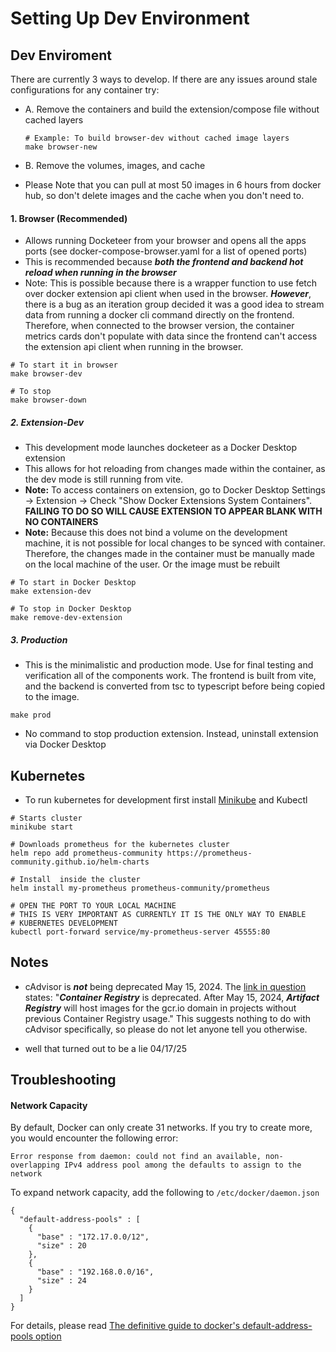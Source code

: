# Setting Up Dev Environment

## Dev Enviroment
There are currently 3 ways to develop. If there are any issues around stale configurations for any container try:

* A. Remove the containers and build the extension/compose file without cached layers
    ```
    # Example: To build browser-dev without cached image layers
    make browser-new
    ```

* B. Remove the volumes, images, and cache

* Please Note that you can pull at most 50 images in 6 hours from docker hub, so don't delete images and the cache when you don't need to.

#### 1. Browser (Recommended)
* Allows running Docketeer from your browser and opens all the apps ports (see docker-compose-browser.yaml for a list of opened ports)
* This is recommended because ***both the frontend and backend hot reload when running in the browser***
* Note: This is possible because there is a wrapper function to use fetch over docker extension api client when used in the browser. ***However***, there is a bug as an iteration group decided it was a good idea to stream data from running a docker cli command directly on the frontend. Therefore, when connected to the browser version, the container metrics cards don't populate with data since the frontend can't access the extension api client when running in the browser.

```
# To start it in browser
make browser-dev

# To stop
make browser-down
```
##### 2. Extension-Dev
* This development mode launches docketeer as a Docker Desktop extension
* This allows for hot reloading from changes made within the container, as the dev mode is still running from vite.
* **Note:** To access containers on extension, go to Docker Desktop Settings -> Extension -> Check "Show Docker Extensions System Containers". **FAILING TO DO SO WILL CAUSE EXTENSION TO APPEAR BLANK WITH NO CONTAINERS**
* **Note:** Because this does not bind a volume on the development machine, it is not possible for local changes to be synced with container. Therefore, the changes made in the container must be manually made on the local machine of the user. Or the image must be rebuilt
```
# To start in Docker Desktop
make extension-dev

# To stop in Docker Desktop
make remove-dev-extension
```

##### 3. Production
* This is the minimalistic and production mode. Use for final testing and verification all of the components work. The frontend is built from vite, and the backend is converted from tsc to typescript before being copied to the image.
```
make prod
```

* No command to stop production extension. Instead, uninstall extension via Docker Desktop

## Kubernetes

* To run kubernetes for development first install [Minikube](https://formulae.brew.sh/formula/minikube) and Kubectl

```
# Starts cluster
minikube start 

# Downloads prometheus for the kubernetes cluster
helm repo add prometheus-community https://prometheus-community.github.io/helm-charts

# Install  inside the cluster
helm install my-prometheus prometheus-community/prometheus

# OPEN THE PORT TO YOUR LOCAL MACHINE
# THIS IS VERY IMPORTANT AS CURRENTLY IT IS THE ONLY WAY TO ENABLE 
# KUBERNETES DEVELOPMENT
kubectl port-forward service/my-prometheus-server 45555:80
```



## Notes

* cAdvisor is ***not*** being deprecated May 15, 2024. The [link in question](https://console.cloud.google.com/gcr/images/cadvisor/GLOBAL/cadvisor) states: "***Container Registry*** is deprecated. After May 15, 2024, ***Artifact Registry*** will host images for the gcr.io domain in projects without previous Container Registry usage." This suggests nothing to do with cAdvisor specifically, so please do not let anyone tell you otherwise. 

* well that turned out to be a lie 04/17/25

## Troubleshooting

#### Network Capacity

By default, Docker can only create 31 networks. If you try to create more, you would encounter the following error:

```
Error response from daemon: could not find an available, non-overlapping IPv4 address pool among the defaults to assign to the network
```

To expand network capacity, add the following to `/etc/docker/daemon.json`

```
{
  "default-address-pools" : [
    {
      "base" : "172.17.0.0/12",
      "size" : 20
    },
    {
      "base" : "192.168.0.0/16",
      "size" : 24
    }
  ]
}
```

For details, please read [The definitive guide to docker's default-address-pools option](https://straz.to/2021-09-08-docker-address-pools/)
